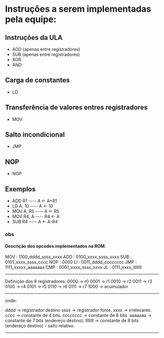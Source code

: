 # Instruções a serem implementadas pela equipe:

## Instruções da ULA

- ADD (apenas entre registradores)
- SUB (apenas entre registradores)
- XOR
- AND

## Carga de constantes

- LD

## Transferência de valores entres registradores

- MOV

## Salto incondicional

- JMP

## NOP

- NOP

## Exemplos

- ADD R1 ---- A <- A+R1
- LD A, 10 ---- A <- 10
- MOV A, R5 ---- A <- R5
- MOV R4, A ---- R4 <- A
- SUB R4 ---- A <- A-R4

### obs

#### Descrição dos opcodes implementados na ROM.

MOV : 1100_dddd_ssss_xxxx
ADD : 0100_xxxx_ssss_xxxx
SUB : 0101_xxxx_ssss_cccc
NOP : 0000
LI : 0011_dddd_cccccccc
JMP : 1111_xxxxx_aaaaaaa
CMP : 0001_xxxx_ssss_xxxx
JL : 0111_xxxx_llllllll

---

Definição dos 8 registradores:
0000 -> r0
0001 -> r1
0010 -> r2
0011 -> r3
0100 -> r4
0101 -> r5
0110 -> r6
0111 -> r7
1000 -> acumulador

---

onde:

dddd -> registrador destino
ssss -> registrador fonte.
xxxx -> irrelevante.
cccc -> constante de 4 bits.
cccccccc -> constante de 8 bits.
aaaaaaa -> constante de 7 bits (endereço destino).
llllllll -> constante de 8 bits (endereço destino) - salto relativo.

---
